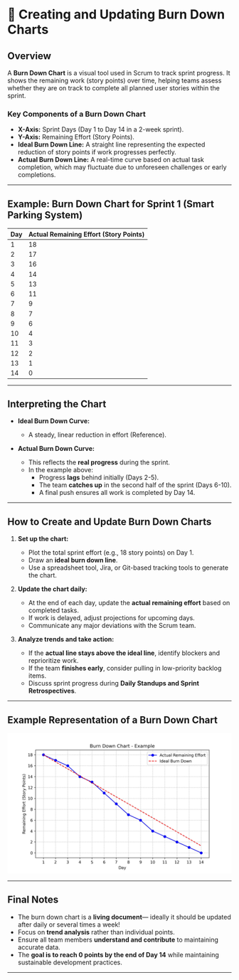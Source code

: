 # 🚀 Creating and Updating Burn Down Charts  

## Overview  
A **Burn Down Chart** is a visual tool used in Scrum to track sprint progress. It shows the remaining work (story points) over time, helping teams assess whether they are on track to complete all planned user stories within the sprint.

### **Key Components of a Burn Down Chart**
- **X-Axis:** Sprint Days (Day 1 to Day 14 in a 2-week sprint).  
- **Y-Axis:** Remaining Effort (Story Points).  
- **Ideal Burn Down Line:** A straight line representing the expected reduction of story points if work progresses perfectly.  
- **Actual Burn Down Line:** A real-time curve based on actual task completion, which may fluctuate due to unforeseen challenges or early completions.

---

## **Example: Burn Down Chart for Sprint 1 (Smart Parking System)**  

| Day  | Actual Remaining Effort (Story Points) |
|------|--------------------------------------|
| 1    | 18                                   |
| 2    | 17                                   |
| 3    | 16                                   |
| 4    | 14                                   |
| 5    | 13                                   |
| 6    | 11                                   |
| 7    | 9                                    |
| 8    | 7                                    |
| 9    | 6                                    |
| 10   | 4                                    |
| 11   | 3                                    |
| 12   | 2                                    |
| 13   | 1                                    |
| 14   | 0                                    |

---

## **Interpreting the Chart**
- **Ideal Burn Down Curve:**  
  - A steady, linear reduction in effort (Reference).  

- **Actual Burn Down Curve:**  
  - This reflects the **real progress** during the sprint.  
  - In the example above:
    - Progress **lags** behind initially (Days 2-5).
    - The team **catches up** in the second half of the sprint (Days 6-10).
    - A final push ensures all work is completed by Day 14.

---

## **How to Create and Update Burn Down Charts**
1. **Set up the chart:**
   - Plot the total sprint effort (e.g., 18 story points) on Day 1.
   - Draw an **ideal burn down line**.
   - Use a spreadsheet tool, Jira, or Git-based tracking tools to generate the chart.

2. **Update the chart daily:**
   - At the end of each day, update the **actual remaining effort** based on completed tasks.
   - If work is delayed, adjust projections for upcoming days.
   - Communicate any major deviations with the Scrum team.

3. **Analyze trends and take action:**
   - If the **actual line stays above the ideal line**, identify blockers and reprioritize work.
   - If the team **finishes early**, consider pulling in low-priority backlog items.
   - Discuss sprint progress during **Daily Standups and Sprint Retrospectives**.

---

## **Example Representation of a Burn Down Chart**
![Example Burn Down Chart](../etc/burn_down_chart_example.jpg)

---

## **Final Notes**
- The burn down chart is a **living document**— ideally it should be updated after daily or several times a week!
- Focus on **trend analysis** rather than individual points.
- Ensure all team members **understand and contribute** to maintaining accurate data.
- The **goal is to reach 0 points by the end of Day 14** while maintaining sustainable development practices.

---
